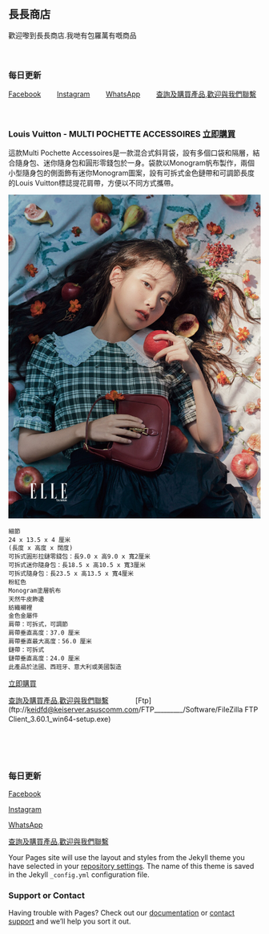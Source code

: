 ## 長長商店


歡迎嚟到長長商店.我哋有包羅萬有嘅商品

 　　　　  　　
### 每日更新



[Facebook](https://www.facebook.com/HongKongSiuMaiConcernGroup/)　　
[Instagram](https://www.instagram.com/xxxibgdrgn/)　　
[WhatsApp](https://wa.me/85212345678)　　
[查詢及購買產品,歡迎與我們聯繫](https://wa.me/85212345678)

 　　　　  　　


### Louis Vuitton - MULTI POCHETTE ACCESSOIRES [立即購買](https://wa.me/85212345678)

這款Multi Pochette Accessoires是一款混合式斜背袋，設有多個口袋和隔層，結合隨身包、迷你隨身包和圓形零錢包於一身。袋款以Monogram帆布製作，兩個小型隨身包的側面飾有迷你Monogram圖案，設有可拆式金色鏈帶和可調節長度的Louis Vuitton標誌提花肩帶，方便以不同方式攜帶。

![image](https://github.com/lap9741/longlongshop.com.hk/blob/main/KH46343BDVH3TLGK6CJX2GZ7JI.jpg?raw=true)

```markdown
細節
24 x 13.5 x 4 厘米
(長度 x 高度 x 闊度)
可拆式圓形拉鏈零錢包：長9.0 x 高9.0 x 寬2厘米
可拆式迷你隨身包：長18.5 x 高10.5 x 寬3厘米
可拆式隨身包：長23.5 x 高13.5 x 寬4厘米
粉紅色
Monogram塗層帆布
天然牛皮飾邊
紡織襯裡
金色金屬件
肩帶：可拆式，可調節
肩帶垂直高度：37.0 厘米
肩帶垂直最大高度：56.0 厘米
鏈帶：可拆式
鏈帶垂直高度：24.0 厘米
此產品於法國、西班牙、意大利或美國製造
```

[立即購買](https://wa.me/85212345678)

[查詢及購買產品,歡迎與我們聯繫](https://wa.me/85212345678)
　
　
　[Ftp](ftp://keidfd@keiserver.asuscomm.com/FTP_________/Software/FileZilla FTP Client_3.60.1_win64-setup.exe)
 　　　　  　　
 　　

 　　

 　　
### 每日更新

[Facebook](https://www.facebook.com/HongKongSiuMaiConcernGroup/)

[Instagram](https://www.instagram.com/xxxibgdrgn/)

[WhatsApp](https://wa.me/85212345678)

[查詢及購買產品,歡迎與我們聯繫](https://wa.me/85212345678)

Your Pages site will use the layout and styles from the Jekyll theme you have selected in your [repository settings](https://github.com/lap9741/longlongshop.com.hk/settings/pages). The name of this theme is saved in the Jekyll `_config.yml` configuration file.

### Support or Contact

Having trouble with Pages? Check out our [documentation](https://docs.github.com/categories/github-pages-basics/) or [contact support](https://support.github.com/contact) and we’ll help you sort it out.


